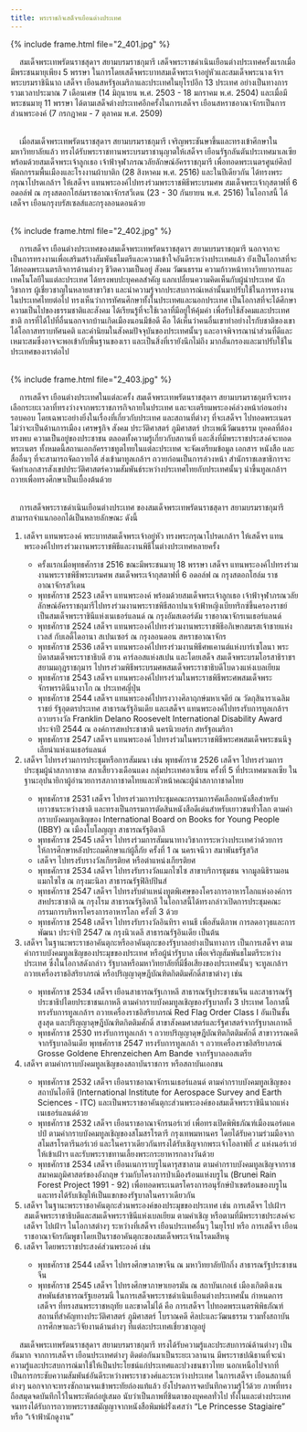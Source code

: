 ```yaml
---
title: พระราชกิจเสด็จฯเยือนต่างประเทศ
---
```


{% include frame.html file="2_401.jpg" %}
<br>

<p>&nbsp;&nbsp;&nbsp;&nbsp;สมเด็จพระเทพรัตนราชสุดาฯ สยามบรมราชกุมารี เสด็จพระราชดำเนินเยือนต่างประเทศครั้งแรกเมื่อมีพระชนมายุเพียง 5 พรรษา ในการโดยเสด็จพระบาทสมเด็จพระเจ้าอยู่หัวและสมเด็จพระนางเจ้าฯ พระบรมราชินีนาถ เสด็จฯ เยือนสหรัฐอเมริกาและประเทศในยุโรปอีก 13 ประเทศ อย่างเป็นทางการรวมเวลาประมาณ 7 เดือนเศษ (14 มิถุนายน พ.ศ. 2503 - 18 มกราคม พ.ศ. 2504) และเมื่อมีพระชนมายุ 11 พรรษา ได้ตามเสด็จต่างประเทศอีกครั้งในการเสด็จฯ เยือนสหราชอาณาจักรเป็นการส่วนพระองค์ (7 กรกฎาคม - 7 ตุลาคม พ.ศ. 2509)
<br>
<br>

&nbsp;&nbsp;&nbsp;&nbsp;เมื่อสมเด็จพระเทพรัตนราชสุดาฯ สยามบรมราชกุมารี เจริญพระชันษาขึ้นและทรงเข้าศึกษาในมหาวิทยาลัยแล้ว ทรงได้รับพระราชทานพระบรมราชานุญาตให้เสด็จฯ เยือนรัฐกลันตันประเทศมาเลเซีย พร้อมด้วยสมเด็จพระเจ้าลูกเธอ เจ้าฟ้าจุฬาภรณวลัยลักษณ์อัครราชกุมารี เพื่อทอดพระเนตรศูนย์ศิลปหัตถกรรมพื้นเมืองและโรงงานผ้าบาติก (28 สิงหาคม พ.ศ. 2516) และในปีเดียวกัน ได้ทรงพระกรุณาโปรดเกล้าฯ ให้เสด็จฯ แทนพระองค์ไปทรงร่วมพระราชพิธีพระบรมศพ สมเด็จพระเจ้ากุสตาฟที่ 6 อดอล์ฟ ณ กรุงสตอกโฮล์มราชอาณาจักรสวีเดน (23 - 30 กันยายน พ.ศ. 2516) ในโอกาสนี้ ได้เสด็จฯ เยือนกรุงบรัสเซลส์และกรุงลอนดอนด้วย
<br>
<br></p>

{% include frame.html file="2_402.jpg" %}
<br>

<p>&nbsp;&nbsp;&nbsp;&nbsp;การเสด็จฯ เยือนต่างประเทศของสมเด็จพระเทพรัตนราชสุดาฯ สยามบรมราชกุมารี นอกจากจะเป็นการทรงงานเพื่อเสริมสร้างสัมพันธไมตรีและความเข้าใจอันดีระหว่างประเทศแล้ว ยังเป็นโอกาสที่จะได้ทอดพระเนตรกิจการด้านต่างๆ ชีวิตความเป็นอยู่ สังคม วัฒนธรรม ความก้าวหน้าทางวิทยาการและเทคโนโลยีในแต่ละประเทศ ได้ทรงพบปะบุคคลสำคัญ แลกเปลี่ยนความคิดเห็นกับผู้นำประเทศ นักวิชาการ ผู้เชี่ยวชาญในหลายสาขาวิชา และนำความรู้จากประสบการณ์เหล่านั้นมาปรับใช้ในการทรงงานในประเทศไทยต่อไป ทรงเห็นว่าการทัศนศึกษาทั้งในประเทศและนอกประเทศ เป็นโอกาสที่จะได้ศึกษาความเป็นไปของธรรมชาติและสังคม ได้เรียนรู้ที่จะใช้เวลาที่มีอยู่ให้คุ้มค่า เพื่อรับใช้สังคมและประเทศชาติ การที่ได้ไปที่อื่นนอกจากบ้านเกิดเมืองนอนมีข้อดี คือ ได้เห็นว่าคนอื่นเขาทำอย่างไรกับชาติของเขา ได้โอกาสทราบทัศนคติ และค่านิยมในสังคมปัจจุบันของประเทศนั้นๆ และอาจพิจารณานำส่วนที่ดีและเหมาะสมซึ่งอาจจะพอเข้ากับพื้นฐานของเรา และเป็นสิ่งที่เรายังนึกไม่ถึง มากลั่นกรองและมาปรับใช้ในประเทศของเราต่อไป
<br>
<br></p>

{% include frame.html file="2_403.jpg" %}
<br>

<p>&nbsp;&nbsp;&nbsp;&nbsp;การเสด็จฯ เยือนต่างประเทศในแต่ละครั้ง สมเด็จพระเทพรัตนราชสุดาฯ สยามบรมราชกุมารีจะทรงเลือกระยะเวลาที่ทรงว่างจากพระราชภารกิจภายในประเทศ และจะเตรียมพระองค์ล่วงหน้าก่อนอย่างรอบคอบ โดยเฉพาะอย่างยิ่งในเรื่องที่เกี่ยวกับประเทศ และสถานที่ต่างๆ ที่จะเสด็จฯ ไปทอดพระเนตร ไม่ว่าจะเป็นด้านการเมือง เศรษฐกิจ สังคม ประวัติศาสตร์ ภูมิศาสตร์ ประเพณีวัฒนธรรม บุคคลที่ต้องทรงพบ ความเป็นอยู่ของประชาชน ตลอดทั้งความรู้เกี่ยวกับสถานที่ และสิ่งที่มีพระราชประสงค์จะทอดพระเนตร ทั้งหมดนี้สถานเอกอัครราชทูตไทยในแต่ละประเทศ จะจัดเตรียมข้อมูล เอกสาร หนังสือ และสื่ออื่นๆ ที่จะสามารถจัดถวายได้ ส่งเข้ามาทูลเกล้าฯ ถวายก่อนเป็นการล่วงหน้า สำนักราชเลขาธิการจะจัดทำเอกสารสังเขปประวัติศาสตร์ความสัมพันธ์ระหว่างประเทศไทยกับประเทศนั้นๆ นำขึ้นทูลเกล้าฯ ถวายเพื่อทรงศึกษาเป็นเบื้องต้นด้วย
<br>
<br>

&nbsp;&nbsp;&nbsp;&nbsp;การเสด็จพระราชดำเนินเยือนต่างประเทศ ของสมเด็จพระเทพรัตนราชสุดาฯ สยามบรมราชกุมารี สามารถจำแนกออกได้เป็นหลายลักษณะ ดังนี้

<ol><li>เสด็จฯ แทนพระองค์ พระบาทสมเด็จพระเจ้าอยู่หัว ทรงพระกรุณาโปรดเกล้าฯ ให้เสด็จฯ แทนพระองค์ไปทรงร่วมงานพระราชพิธีและงานพิธีในต่างประเทศหลายครั้ง</li>

<ul><li>ครั้งแรกเมื่อพุทธศักราช 2516 ขณะมีพระชนมายุ 18 พรรษา เสด็จฯ แทนพระองค์ไปทรงร่วมงานพระราชพิธีพระบรมศพ สมเด็จพระเจ้ากุสตาฟที่ 6 อดอล์ฟ ณ กรุงสตอกโฮล์ม ราชอาณาจักรสวีเดน</li>
<li>พุทธศักราช 2523 เสด็จฯ แทนพระองค์ พร้อมด้วยสมเด็จพระเจ้าลูกเธอ เจ้าฟ้าจุฬาภรณวลัยลักษณ์อัครราชกุมารีไปทรงร่วมงานพระราชพิธีสถาปนาเจ้าฟ้าหญิงเบียทริกซ์ขึ้นครองราชย์ เป็นสมเด็จพระราชินีแห่งเนเธอร์แลนด์ ณ กรุงอัมสเตอร์ดัม ราชอาณาจักรเนเธอร์แลนด์</li>
<li>พุทธศักราช 2524 เสด็จฯ แทนพระองค์ไปทรงร่วมงานพระราชพิธีอภิเษกสมรสเจ้าชายแห่งเวลส์ กับเลดี้ไดอานา สเปนเซอร์ ณ กรุงลอนดอน สหราชอาณาจักร</li>
<li>พุทธศักราช 2536 เสด็จฯ แทนพระองค์ไปทรงร่วมงานพิธีศพเคานต์แห่งบาร์เซโลนา พระบิดาสมเด็จพระราชาธิบดี ฮวน คาร์ลอสแห่งสเปน และโดยเสด็จ สมเด็จพระบรมโอรสาธิราชฯ สยามมกุฎราชกุมาร ไปทรงร่วมพิธีพระบรมศพสมเด็จพระราชาธิบดีโบดวงแห่งเบลเยียม</li>
<li>พุทธศักราช 2543 เสด็จฯ แทนพระองค์ไปทรงร่วมในพระราชพิธีพระศพสมเด็จพระจักรพรรดินีนางาโก ณ ประเทศญี่ปุ่น</li>
<li>พุทธศักราช 2544 เสด็จฯ แทนพระองค์ไปทรงวางศิลาฤกษ์มหาเจดีย์ ณ วัดกุสินาราเฉลิมราชย์ รัฐอุตตรประเทศ สาธารณรัฐอินเดีย และเสด็จฯ แทนพระองค์ไปทรงรับการทูลเกล้าฯ ถวายรางวัล Franklin Delano Roosevelt International Disability Award ประจำปี 2544 ณ องค์การสหประชาชาติ นครนิวยอร์ก สหรัฐอเมริกา</li>
<li>พุทธศักราช 2547 เสด็จฯ แทนพระองค์ ไปทรงร่วมในพระราชพิธีพระศพสมเด็จพระชนนีจูเลียน่าแห่งเนเธอร์แลนด์</li></ul>

<li>เสด็จฯ ไปทรงร่วมการประชุมหรือการสัมมนา เช่น พุทธศักราช 2526 เสด็จฯ ไปทรงร่วมการประชุมผู้นำสภากาชาด สภาเสี้ยววงเดือนแดง กลุ่มประเทศอาเซียน ครั้งที่ 5 ที่ประเทศมาเลเซีย ในฐานะอุปนายิกาผู้อำนวยการสภากาชาดไทยและหัวหน้าคณะผู้นำสภากาชาดไทย</li>

<ul><li>พุทธศักราช 2531 เสด็จฯ ไปทรงร่วมการประชุมคณะกรรมการคัดเลือกหนังสือสำหรับเยาวชนระหว่างชาติ และทรงเป็นกรรมการตัดสินหนังสือดีเด่นสำหรับเยาวชนทั่วโลก ตามคำกราบบังคมทูลเชิญของ International Board on Books for Young People (IBBY) ณ เมืองโบโลญญา สาธารณรัฐอิตาลี</li>
<li>พุทธศักราช 2545 เสด็จฯ ไปทรงร่วมการสัมมนาทางวิชาการระหว่างประเทศว่าด้วยการให้การศึกษาหลังประถมศึกษาแก่ผู้ลี้ภัย ครั้งที่ 1 ณ นครเจนีวา สมาพันธรัฐสวิส</li>
<li>เสด็จฯ ไปทรงรับรางวัลเกียรติยศ หรือตำแหน่งเกียรติยศ</li>
<li>พุทธศักราช 2534 เสด็จฯ ไปทรงรับรางวัลแมกไซไซ สาขาบริการชุมชน จากมูลนิธิรามอน แมกไซไซ ณ กรุงมะนิลา สาธารณรัฐฟิลิปปินส์</li>
<li>พุทธศักราช 2547 เสด็จฯ ไปทรงรับตำแหน่งทูตพิเศษของโครงการอาหารโลกแห่งองค์การสหประชาชาติ ณ กรุงโรม สาธารณรัฐอิตาลี ในโอกาสนี้ได้ทรงกล่าวเปิดการประชุมคณะกรรมการบริหารโครงการอาหารโลก ครั้งที่ 3 ด้วย</li>
<li>พุทธศักราช 2548 เสด็จฯ ไปทรงรับรางวัลอินทิรา คานธี เพื่อสันติภาพ การลดอาวุธและการพัฒนา ประจำปี 2547 ณ กรุงนิวเดลี สาธารณรัฐอินเดีย เป็นต้น</li></ul>

<li>เสด็จฯ ในฐานะพระราชอาคันตุกะหรืออาคันตุกะของรัฐบาลอย่างเป็นทางการ เป็นการเสด็จฯ ตามคำกราบบังคมทูลเชิญของประมุขของประเทศ หรือผู้นำรัฐบาล เพื่อเจริญสัมพันธไมตรีระหว่างประเทศ ซึ่งในโอกาสดังกล่าว รัฐบาลหรือมหาวิทยาลัยที่มีชื่อเสียงของประเทศนั้นๆ จะทูลเกล้าฯ ถวายเครื่องราชอิสริยาภรณ์ หรือปริญญาดุษฎีบัณฑิตกิตติมศักดิ์สาขาต่างๆ เช่น</li>

<ul><li>พุทธศักราช 2534 เสด็จฯ เยือนสาธารณรัฐเกาหลี สาธารณรัฐประชาชนจีน และสาธารณรัฐประชาธิปไตยประชาชนเกาหลี ตามคำกราบบังคมทูลเชิญของรัฐบาลทั้ง 3 ประเทศ โอกาสนี้ ทรงรับการทูลเกล้าฯ ถวายเครื่องราชอิสริยาภรณ์ Red Flag Order Class I อันเป็นชั้นสูงสุด และปริญญาดุษฎีบัณฑิตกิตติมศักดิ์ สาขาสังคมศาสตร์และรัฐศาสตร์จากรัฐบาลเกาหลี</li>
<li>พุทธศักราช 2530 ทรงรับการทูลเกล้า ฯ ถวายปริญญาดุษฎีบัณฑิตกิตติมศักดิ์ สาขาวรรณคดี จากรัฐบาลอินเดีย พุทธศักราช 2547 ทรงรับการทูลเกล้า ฯ ถวายเครื่องราชอิสริยาภรณ์ Grosse Goldene Ehrenzeichen Am Bande จากรัฐบาลออสเตรีย</li></ul>

<li>เสด็จฯ ตามคำกราบบังคมทูลเชิญของสถาบันราชการ หรือสถาบันเอกชน</li>

<ul><li>พุทธศักราช 2532 เสด็จฯ เยือนราชอาณาจักรเนเธอร์แลนด์ ตามคำกราบบังคมทูลเชิญของสถาบันไอทีซี (International Institute for Aerospace Survey and Earth Sciences - ITC) และเป็นพระราชอาคันตุกะส่วนพระองค์ของสมเด็จพระราชินีนาถแห่งเนเธอร์แลนด์ด้วย</li>
<li>พุทธศักราช 2532 เสด็จฯ เยือนราชอาณาจักรนอร์เวย์ เพื่อทรงเปิดพิพิธภัณฑ์เมืองนอร์ดแคปป์ ตามคำกราบบังคมทูลเชิญของสโมสรโรตารี กรุงเทพมหานคร โดยได้รับความร่วมมือจากสโมสรโรตารีนอร์เวย์ และในคราวเดียวกันทรงได้รับเชิญจากพระเจ้าโอลาฟที่ ๕ แห่งนอร์เวย์ ให้เข้าเฝ้าฯ และรับพระราชทานเลี้ยงพระกระยาหารกลางวันด้วย</li>
<li>พุทธศักราช 2534 เสด็จฯ เยือนเนการาบรูไนดารุสซาลาม ตามคำกราบบังคมทูลเชิญจากราชสมาคมภูมิศาสตร์ของอังกฤษ ร่วมกับโครงการป่าเมืองร้อนแห่งบรูไน (Brunei Rain Forest Project 1991 - 92) เพื่อทอดพระเนตรโครงการอนุรักษ์ป่าเขตร้อนของบรูไน และทรงได้รับเชิญให้เป็นแขกของรัฐบาลในคราวเดียวกัน</li></ul>

<li>เสด็จฯ ในฐานะพระราชอาคันตุกะส่วนพระองค์ของประมุขของประเทศ เช่น การเสด็จฯ ไปเฝ้าฯ สมเด็จพระราชาธิบดีและสมเด็จพระราชินีแห่งเบลเยียม ตามคำเชิญ หรือตามที่มีพระราชประสงค์จะเสด็จฯ ไปเฝ้าฯ ในโอกาสต่างๆ ระหว่างที่เสด็จฯ เยือนประเทศอื่นๆ ในยุโรป หรือ การเสด็จฯ เยือนราชอาณาจักรกัมพูชาโดยเป็นราชอาคันตุกะของสมเด็จพระเจ้านโรดมสีหนุ</li>

<li>เสด็จฯ โดยพระราชประสงค์ส่วนพระองค์ เช่น</li>

<ul><li>พุทธศักราช 2544 เสด็จฯ ไปทรงศึกษาภาษาจีน ณ มหาวิทยาลัยปักกิ่ง สาธารณรัฐประชาชนจีน</li>
<li>พุทธศักราช 2545 เสด็จฯ ไปทรงศึกษาภาษาเยอรมัน ณ สถาบันเกอเธ่ เมืองเกิตติงเงน สหพันธ์สาธารณรัฐเยอรมนี
ในการเสด็จพระราชดำเนินเยือนต่างประเทศนั้น กำหนดการเสด็จฯ ที่ทรงสนพระราชหฤทัย และขาดไม่ได้ คือ การเสด็จฯ ไปทอดพระเนตรพิพิธภัณฑ์ สถานที่สำคัญทางประวัติศาสตร์ ภูมิศาสตร์ โบราณคดี ศิลปะและวัฒนธรรม รวมทั้งสถาบันการศึกษาและวิจัยงานด้านต่างๆ ที่แต่ละประเทศเชี่ยวชาญอยู่</li></ul></ol>

&nbsp;&nbsp;&nbsp;&nbsp;สมเด็จพระเทพรัตนราชสุดาฯ สยามบรมราชกุมารี ทรงได้รับความรู้และประสบการณ์ด้านต่างๆ เป็นอันมาก จากการเสด็จฯ เยือนประเทศต่างๆ ติดต่อกันมาเป็นระยะเวลานาน มีพระราชปณิธานที่จะนำความรู้และประสบการณ์มาใช้ให้เป็นประโยชน์แก่ประเทศและปวงชนชาวไทย นอกเหนือไปจากที่เป็นการกระชับความสัมพันธ์อันดีระหว่างพระราชวงศ์และระหว่างประเทศ ในการเสด็จฯ เยือนสถานที่ต่างๆ นอกจากจะทรงซักถามจนเข้าพระทัยถ่องแท้แล้ว ยังโปรดการจดบันทึกความรู้ไว้ด้วย ภาพที่ทรงถือสมุดจดบันทึกไว้ในพระหัตถ์อยู่เสมอ นับว่าเป็นภาพที่ชินตาของบุคคลทั่วไป ทั้งในและต่างประเทศ จนทรงได้รับการถวายพระราชสมัญญาจากหนังสือพิมพ์ฝรั่งเศสว่า “Le Princesse Stagiaire” หรือ “เจ้าฟ้านักดูงาน”
<br>
<br></p>